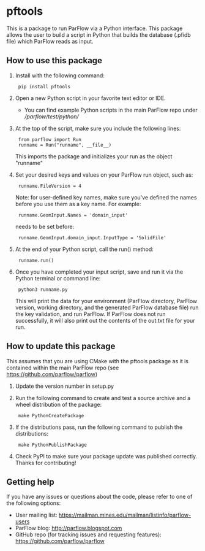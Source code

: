 # pftools

This is a package to run ParFlow via a Python interface. This package allows 
the user to build a script in Python that builds the database (.pfidb file) 
which ParFlow reads as input.

## How to use this package

1. Install with the following command:

        pip install pftools

2. Open a new Python script in your favorite text editor or IDE.

    - You can find example Python scripts in the main ParFlow repo under
        */parflow/test/python/*


3. At the top of the script, make sure you include the following lines:

        from parflow import Run
        runname = Run("runname", __file__)

    This imports the package and initializes your run as the object "runname"


4. Set your desired keys and values on your ParFlow run object, such as:

        runname.FileVersion = 4

    Note: for user-defined key names, make sure you've defined the names before
    you use them as a key name. For example:

        runname.GeomInput.Names = 'domain_input'

    needs to be set before:

        runname.GeomInput.domain_input.InputType = 'SolidFile'


5. At the end of your Python script, call the run() method:

        runname.run()


6. Once you have completed your input script, save and run it via the Python terminal
or command line:

        python3 runname.py

    This will print the data for your environment (ParFlow directory, ParFlow version,
    working directory, and the generated ParFlow database file) run the key validation,
    and run ParFlow. If ParFlow does not run successfully, it will also print out the
    contents of the out.txt file for your run.
    
## How to update this package

This assumes that you are using CMake with the pftools package as it is 
contained within the main ParFlow repo (see https://github.com/parflow/parflow)

1. Update the version number in setup.py

2. Run the following command to create and test a source archive and a wheel 
   distribution of the package: 

        make PythonCreatePackage

3. If the distributions pass, run the following command to publish the
   distributions: 

        make PythonPublishPackage
        
4. Check PyPI to make sure your package update was published correctly. Thanks
   for contributing!

## Getting help

If you have any issues or questions about the code, please refer to one of the
following options:

   - User mailing list: https://mailman.mines.edu/mailman/listinfo/parflow-users
   - ParFlow blog: http://parflow.blogspot.com
   - GitHub repo (for tracking issues and requesting features): https://github.com/parflow/parflow
